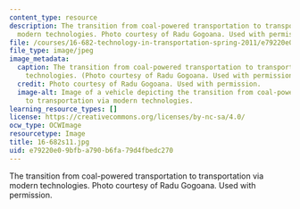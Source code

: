 ```yaml
---
content_type: resource
description: The transition from coal-powered transportation to transportation via
  modern technologies. Photo courtesy of Radu Gogoana. Used with permission.
file: /courses/16-682-technology-in-transportation-spring-2011/e79220e09bfba790b6fa79d4fbedc270_16-682s11.jpg
file_type: image/jpeg
image_metadata:
  caption: The transition from coal-powered transportation to transportation via modern
    technologies. (Photo courtesy of Radu Gogoana. Used with permission.)
  credit: Photo courtesy of Radu Gogoana. Used with permission.
  image-alt: Image of a vehicle depicting the transition from coal-powered transportation
    to transportation via modern technologies.
learning_resource_types: []
license: https://creativecommons.org/licenses/by-nc-sa/4.0/
ocw_type: OCWImage
resourcetype: Image
title: 16-682s11.jpg
uid: e79220e0-9bfb-a790-b6fa-79d4fbedc270
---
```

The transition from coal-powered transportation to transportation via modern technologies. Photo courtesy of Radu Gogoana. Used with permission.